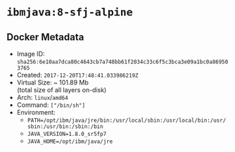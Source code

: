 # `ibmjava:8-sfj-alpine`

## Docker Metadata

- Image ID: `sha256:6e10aa7dca80c4643cb7a748bb61f2034c33c6f5c3bca3e09a1bc0a869503765`
- Created: `2017-12-20T17:48:41.033986219Z`
- Virtual Size: ~ 101.89 Mb  
  (total size of all layers on-disk)
- Arch: `linux`/`amd64`
- Command: `["/bin/sh"]`
- Environment:
  - `PATH=/opt/ibm/java/jre/bin:/usr/local/sbin:/usr/local/bin:/usr/sbin:/usr/bin:/sbin:/bin`
  - `JAVA_VERSION=1.8.0_sr5fp7`
  - `JAVA_HOME=/opt/ibm/java/jre`
